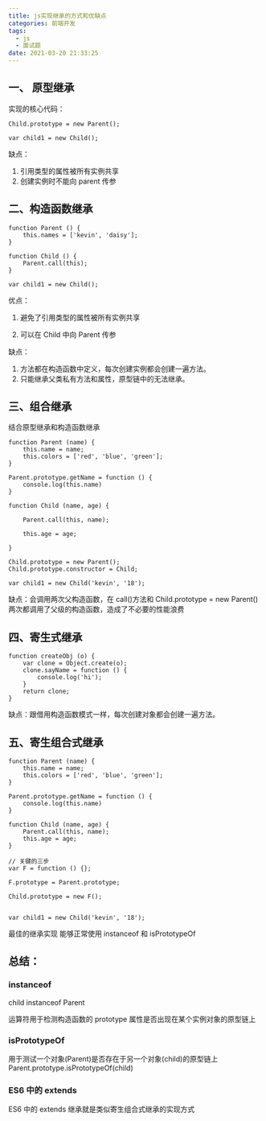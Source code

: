 ```yaml
---
title: js实现继承的方式和优缺点
categories: 前端开发
tags:
  - js
  - 面试题
date: 2021-03-20 21:33:25
---
```


## 一、 原型继承

实现的核心代码：

```
Child.prototype = new Parent();

var child1 = new Child();
```

缺点：

1. 引用类型的属性被所有实例共享
2. 创建实例时不能向 parent 传参

## 二、构造函数继承

```
function Parent () {
    this.names = ['kevin', 'daisy'];
}

function Child () {
    Parent.call(this);
}

var child1 = new Child();

```

优点：

1. 避免了引用类型的属性被所有实例共享

2. 可以在 Child 中向 Parent 传参

缺点：

1. 方法都在构造函数中定义，每次创建实例都会创建一遍方法。
2. 只能继承父类私有方法和属性，原型链中的无法继承。

## 三、组合继承

结合原型继承和构造函数继承

```
function Parent (name) {
    this.name = name;
    this.colors = ['red', 'blue', 'green'];
}

Parent.prototype.getName = function () {
    console.log(this.name)
}

function Child (name, age) {

    Parent.call(this, name);

    this.age = age;

}

Child.prototype = new Parent();
Child.prototype.constructor = Child;

var child1 = new Child('kevin', '18');
```

缺点：会调用两次父构造函数，在 call()方法和 Child.prototype = new Parent()两次都调用了父级的构造函数，造成了不必要的性能浪费

## 四、寄生式继承

```
function createObj (o) {
    var clone = Object.create(o);
    clone.sayName = function () {
        console.log('hi');
    }
    return clone;
}

```

缺点：跟借用构造函数模式一样，每次创建对象都会创建一遍方法。

## 五、寄生组合式继承

```
function Parent (name) {
    this.name = name;
    this.colors = ['red', 'blue', 'green'];
}

Parent.prototype.getName = function () {
    console.log(this.name)
}

function Child (name, age) {
    Parent.call(this, name);
    this.age = age;
}

// 关键的三步
var F = function () {};

F.prototype = Parent.prototype;

Child.prototype = new F();


var child1 = new Child('kevin', '18');

```

最佳的继承实现 能够正常使用 instanceof 和 isPrototypeOf

## 总结：

### instanceof

child instanceof Parent

运算符用于检测构造函数的 prototype 属性是否出现在某个实例对象的原型链上

### isPrototypeOf

用于测试一个对象(Parent)是否存在于另一个对象(child)的原型链上
Parent.prototype.isPrototypeOf(child)

### ES6 中的 extends

ES6 中的 extends 继承就是类似寄生组合式继承的实现方式

